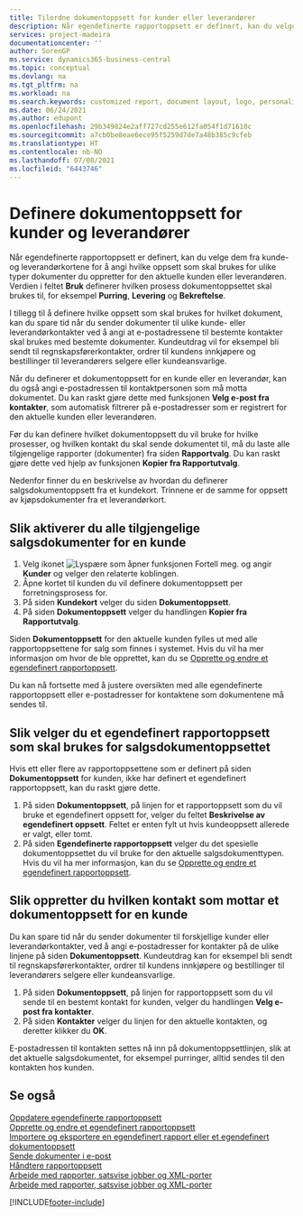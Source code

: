 ```yaml
---
title: Tilordne dokumentoppsett for kunder eller leverandører
description: Når egendefinerte rapportoppsett er definert, kan du velge dem fra kunde- og leverandørkortene for å angi at brukes for den aktuelle kunden eller leverandøren.
services: project-madeira
documentationcenter: ''
author: SorenGP
ms.service: dynamics365-business-central
ms.topic: conceptual
ms.devlang: na
ms.tgt_pltfrm: na
ms.workload: na
ms.search.keywords: customized report, document layout, logo, personalize
ms.date: 06/24/2021
ms.author: edupont
ms.openlocfilehash: 29b349824e2aff727cd255e612fa054f1d71610c
ms.sourcegitcommit: a7cb0be8eae6ece95f5259d7de7a48b385c9cfeb
ms.translationtype: HT
ms.contentlocale: nb-NO
ms.lasthandoff: 07/08/2021
ms.locfileid: "6443746"
---
```

# <a name="define-document-layouts-for-customers-and-vendors"></a>Definere dokumentoppsett for kunder og leverandører
Når egendefinerte rapportoppsett er definert, kan du velge dem fra kunde- og leverandørkortene for å angi hvilke oppsett som skal brukes for ulike typer dokumenter du oppretter for den aktuelle kunden eller leverandøren. Verdien i feltet **Bruk** definerer hvilken prosess dokumentoppsettet skal brukes til, for eksempel **Purring**, **Levering** og **Bekreftelse**.

I tillegg til å definere hvilke oppsett som skal brukes for hvilket dokument, kan du spare tid når du sender dokumenter til ulike kunde- eller leverandørkontakter ved å angi at e-postadressene til bestemte kontakter skal brukes med bestemte dokumenter. Kundeutdrag vil for eksempel bli sendt til regnskapsførerkontakter, ordrer til kundens innkjøpere og bestillinger til leverandørers selgere eller kundeansvarlige.

Når du definerer et dokumentoppsett for en kunde eller en leverandør, kan du også angi e-postadressen til kontaktpersonen som må motta dokumentet. Du kan raskt gjøre dette med funksjonen **Velg e-post fra kontakter**, som automatisk filtrerer på e-postadresser som er registrert for den aktuelle kunden eller leverandøren.

Før du kan definere hvilket dokumentoppsett du vil bruke for hvilke prosesser, og hvilken kontakt du skal sende dokumentet til, må du laste alle tilgjengelige rapporter (dokumenter) fra siden **Rapportvalg**. Du kan raskt gjøre dette ved hjelp av funksjonen **Kopier fra Rapportutvalg**.

Nedenfor finner du en beskrivelse av hvordan du definerer salgsdokumentoppsett fra et kundekort. Trinnene er de samme for oppsett av kjøpsdokumenter fra et leverandørkort.

## <a name="to-enable-all-available-sales-documents-for-a-customer"></a>Slik aktiverer du alle tilgjengelige salgsdokumenter for en kunde
1. Velg ikonet ![Lyspære som åpner funksjonen Fortell meg.](media/ui-search/search_small.png "Fortell hva du vil gjøre") og angir **Kunder** og velger den relaterte koblingen.
2. Åpne kortet til kunden du vil definere dokumentoppsett per forretningsprosess for.
3. På siden **Kundekort** velger du siden **Dokumentoppsett**.
4. På siden **Dokumentoppsett** velger du handlingen **Kopier fra Rapportutvalg**.

Siden **Dokumentoppsett** for den aktuelle kunden fylles ut med alle rapportoppsettene for salg som finnes i systemet. Hvis du vil ha mer informasjon om hvor de ble opprettet, kan du se [Opprette og endre et egendefinert rapportoppsett](ui-how-create-custom-report-layout.md).

Du kan nå fortsette med å justere oversikten med alle egendefinerte rapportoppsett eller e-postadresser for kontaktene som dokumentene må sendes til.

## <a name="to-select-a-custom-report-layout-to-use-for-the-sales-document-layout"></a>Slik velger du et egendefinert rapportoppsett som skal brukes for salgsdokumentoppsettet
Hvis ett eller flere av rapportoppsettene som er definert på siden **Dokumentoppsett** for kunden, ikke har definert et egendefinert rapportoppsett, kan du raskt gjøre dette.

1. På siden **Dokumentoppsett**, på linjen for et rapportoppsett som du vil bruke et egendefinert oppsett for, velger du feltet **Beskrivelse av egendefinert oppsett**. Feltet er enten fylt ut hvis kundeoppsett allerede er valgt, eller tomt.
2. På siden **Egendefinerte rapportoppsett** velger du det spesielle dokumentoppsettet du vil bruke for den aktuelle salgsdokumenttypen. Hvis du vil ha mer informasjon, kan du se [Opprette og endre et egendefinert rapportoppsett](ui-how-create-custom-report-layout.md).

## <a name="to-set-up-which-contact-receives-which-document-layout-for-a-customer"></a>Slik oppretter du hvilken kontakt som mottar et dokumentoppsett for en kunde
Du kan spare tid når du sender dokumenter til forskjellige kunder eller leverandørkontakter, ved å angi e-postadresser for kontakter på de ulike linjene på siden **Dokumentoppsett**. Kundeutdrag kan for eksempel bli sendt til regnskapsførerkontakter, ordrer til kundens innkjøpere og bestillinger til leverandørers selgere eller kundeansvarlige.

1. På siden **Dokumentoppsett**, på linjen for rapportoppsett som du vil sende til en bestemt kontakt for kunden, velger du handlingen **Velg e-post fra kontakter**.
2. På siden **Kontakter** velger du linjen for den aktuelle kontakten, og deretter klikker du **OK**.

E-postadressen til kontakten settes nå inn på dokumentoppsettlinjen, slik at det aktuelle salgsdokumentet, for eksempel purringer, alltid sendes til den kontakten hos kunden.

## <a name="see-also"></a>Se også  
[Oppdatere egendefinerte rapportoppsett](ui-update-report-layouts.md)  
[Opprette og endre et egendefinert rapportoppsett](ui-how-create-custom-report-layout.md)  
[Importere og eksportere en egendefinert rapport eller et egendefinert dokumentoppsett](ui-how-import-and-export-report-layout.md)  
[Sende dokumenter i e-post](ui-how-send-documents-email.md)  
[Håndtere rapportoppsett](ui-manage-report-layouts.md)  
[Arbeide med rapporter, satsvise jobber og XML-porter](ui-work-report.md)  
[Arbeide med rapporter, satsvise jobber og XML-porter](ui-work-report.md)  


[!INCLUDE[footer-include](includes/footer-banner.md)]